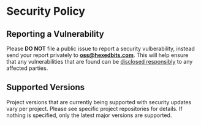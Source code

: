 # Security Policy

## Reporting a Vulnerability

Please **DO NOT** file a public issue to report a security vulberability, instead send your report privately to **oss@hexedbits.com**. This will help ensure that any vulnerabilities that are found can be [disclosed responsibly](https://en.wikipedia.org/wiki/Responsible_disclosure) to any affected parties.

## Supported Versions

Project versions that are currently being supported with security updates vary per project.
Please see specific project repositories for details.
If nothing is specified, only the latest major versions are supported.
